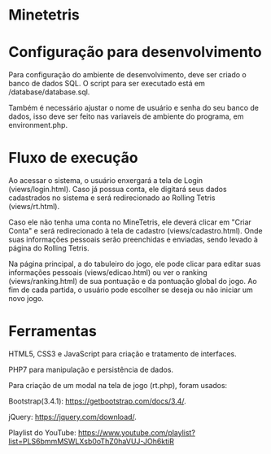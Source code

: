 # Minetetris

# Configuração para desenvolvimento
Para configuração do ambiente de desenvolvimento, deve ser criado o banco de dados SQL. O script para ser executado está em /database/database.sql.

Também é necessário ajustar o nome de usuário e senha do seu banco de dados, isso deve ser feito nas variaveis de ambiente do programa, em environment.php.

# Fluxo de execução
Ao acessar o sistema, o usuário enxergará a tela de Login (views/login.html). Caso já possua conta, ele digitará seus dados cadastrados no sistema e será redirecionado ao Rolling Tetris (views/rt.html). 

Caso ele não tenha uma conta no MineTetris, ele deverá clicar em "Criar Conta" e será redirecionado à tela de cadastro (views/cadastro.html). Onde suas informações pessoais serão preenchidas e enviadas, sendo levado à página do Rolling Tetris.

Na página principal, a do tabuleiro do jogo, ele pode clicar para editar suas informações pessoais (views/edicao.html) ou ver o ranking (views/ranking.html) de sua pontuação e da pontuação global do jogo. Ao fim de cada partida, o usuário pode escolher se deseja ou não iniciar um novo jogo.

# Ferramentas
HTML5, CSS3 e JavaScript para criação e tratamento de interfaces.

PHP7 para manipulação e persistência de dados.

Para criação de um modal na tela de jogo (rt.php), foram usados:

Bootstrap(3.4.1): https://getbootstrap.com/docs/3.4/.

jQuery: https://jquery.com/download/.

Playlist do YouTube: https://www.youtube.com/playlist?list=PLS6bmmMSWLXsb0oThZ0haVUJ-JOh6ktiR
